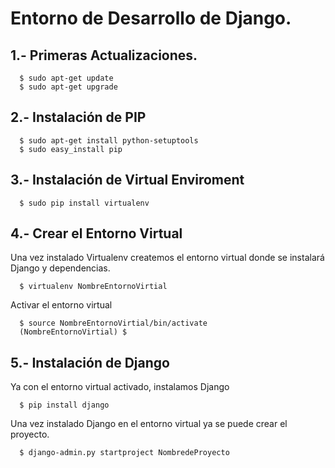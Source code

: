 # Entorno de Desarrollo de Django.

## 1.- Primeras Actualizaciones.
```
  $ sudo apt-get update
  $ sudo apt-get upgrade
```

## 2.- Instalación de PIP
```
  $ sudo apt-get install python-setuptools
  $ sudo easy_install pip
```

## 3.- Instalación de Virtual Enviroment
```
  $ sudo pip install virtualenv
```

## 4.- Crear el Entorno Virtual
Una vez instalado Virtualenv createmos el entorno virtual donde se instalará Django y dependencias.
```
  $ virtualenv NombreEntornoVirtial
```
Activar el entorno virtual
```
  $ source NombreEntornoVirtial/bin/activate
  (NombreEntornoVirtial) $
```
## 5.- Instalación de Django
Ya con el entorno virtual activado, instalamos Django
```
  $ pip install django
```
Una vez instalado Django en el entorno virtual ya se puede crear el proyecto.
```
  $ django-admin.py startproject NombredeProyecto
```
